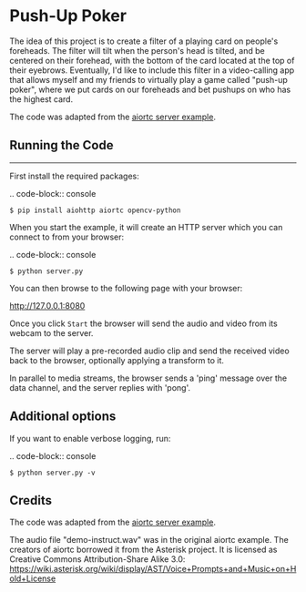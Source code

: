 # Push-Up Poker

The idea of this project is to create a filter of a playing card on people's foreheads. The filter will tilt when the person's head is tilted, and be centered on their forehead, with the bottom of the card located at the top of their eyebrows. Eventually, I'd like to include this filter in a video-calling app that allows myself and my friends to virtually play a game called "push-up poker", where we put cards on our foreheads and bet pushups on who has the highest card.

The code was adapted from the [aiortc server example](https://github.com/aiortc/aiortc/tree/main/examples/server).

## Running the Code



-------

First install the required packages:

.. code-block:: console

    $ pip install aiohttp aiortc opencv-python

When you start the example, it will create an HTTP server which you
can connect to from your browser:

.. code-block:: console

    $ python server.py

You can then browse to the following page with your browser:

http://127.0.0.1:8080

Once you click `Start` the browser will send the audio and video from its
webcam to the server.

The server will play a pre-recorded audio clip and send the received video back
to the browser, optionally applying a transform to it.

In parallel to media streams, the browser sends a 'ping' message over the data
channel, and the server replies with 'pong'.

Additional options
------------------

If you want to enable verbose logging, run:

.. code-block:: console

    $ python server.py -v

## Credits

The code was adapted from the [aiortc server example](https://github.com/aiortc/aiortc/tree/main/examples/server).

The audio file "demo-instruct.wav" was in the original aiortc example. The creators of aiortc borrowed it from the Asterisk
project. It is licensed as Creative Commons Attribution-Share Alike 3.0:
https://wiki.asterisk.org/wiki/display/AST/Voice+Prompts+and+Music+on+Hold+License
